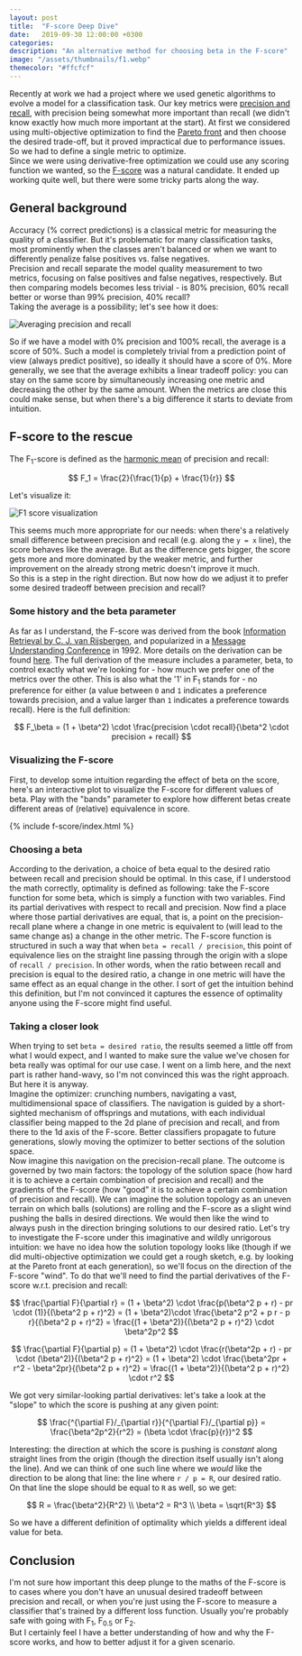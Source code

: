 ```yaml
---
layout: post
title:  "F-score Deep Dive"
date:   2019-09-30 12:00:00 +0300
categories:
description: "An alternative method for choosing beta in the F-score"
image: "/assets/thumbnails/f1.webp"
themecolor: "#ffcfcf"
---
```


Recently at work we had a project where we used genetic algorithms to evolve a model for a classification task. Our key metrics were [precision and recall](https://en.wikipedia.org/wiki/Precision_and_recall), with precision being somewhat more important than recall (we didn't know exactly how much more important at the start). At first we considered using multi-objective optimization to find the [Pareto front](https://en.wikipedia.org/wiki/Pareto_efficiency) and then choose the desired trade-off, but it proved impractical due to performance issues. So we had to define a single metric to optimize.    
Since we were using derivative-free optimization we could use any scoring function we wanted, so the [F-score](https://en.wikipedia.org/wiki/F1_score) was a natural candidate.
It ended up working quite well, but there were some tricky parts along the way.

## General background
Accuracy (% correct predictions) is a classical metric for measuring the quality of a classifier. But it's problematic for many classification tasks, most prominently when the classes
aren't balanced or when we want to differently penalize false positives vs. false negatives.  
Precision and recall separate the model quality measurement to two metrics, focusing on false positives and false negatives, respectively. But then comparing models becomes less trivial -
is 80% precision, 60% recall better or worse than 99% precision, 40% recall?  
Taking the average is a possibility; let's see how it does:

![Averaging precision and recall](/assets/f-score/mean.png)

So if we have a model with 0% precision and 100% recall, the average is a score of 50%. Such a model is completely trivial from a prediction point of view (always predict positive),
so ideally it should have a score of 0%. More generally, we see that the average exhibits a linear tradeoff policy: you can stay on the same score by simultaneously increasing one metric and decreasing the other by the same amount. When the metrics are close this could make sense, but when there's a big difference it starts to deviate from intuition.

## F-score to the rescue
The F<sub>1</sub>-score is defined as the [harmonic mean](https://en.wikipedia.org/wiki/Harmonic_mean) of precision and recall:

$$ F_1 = \frac{2}{\frac{1}{p} + \frac{1}{r}} $$

Let's visualize it:

![F<sub>1</sub> score visualization](/assets/f-score/f1.png)

This seems much more appropriate for our needs: when there's a relatively small difference between precision and recall (e.g. along the `y = x` line), the score behaves like the average.
But as the difference gets bigger, the score gets more and more dominated by the weaker metric, and further improvement on the already strong metric doesn't improve it much.  
So this is a step in the right direction. But now how do we adjust it to prefer some desired tradeoff between precision and recall?

### Some history and the beta parameter
As far as I understand, the F-score was derived from the book [Information Retrieval by C. J. van Rijsbergen](http://www.dcs.gla.ac.uk/Keith/Preface.html), and popularized in a [Message Understanding Conference](https://en.wikipedia.org/wiki/Message_Understanding_Conference) in 1992. More details on the derivation can be found [here](https://www.toyota-ti.ac.jp/Lab/Denshi/COIN/people/yutaka.sasaki/F-measure-YS-26Oct07.pdf). The full derivation of the measure includes a parameter, beta, to control exactly what we're looking for - how much we prefer one of the metrics over the other. This is also what the '1' in F<sub>1</sub> stands for - no preference for either (a value between `0` and `1` indicates a preference towards precision, and a value larger than `1` indicates a preference towards recall). Here is the full definition:

$$ F_\beta = (1 + \beta^2) \cdot \frac{precision \cdot recall}{\beta^2 \cdot precision + recall} $$

### Visualizing the F-score
First, to develop some intuition regarding the effect of beta on the score, here's an interactive plot to visualize the F-score for different values of beta. Play with the "bands" parameter to explore how different betas create different areas of (relative) equivalence in score.

{% include f-score/index.html %}

### Choosing a beta
According to the derivation, a choice of beta equal to the desired ratio between recall and precision should be optimal. In this case, if I understood the math correctly, optimality is defined as following: take the F-score function for some beta, which is simply a function with two variables. Find its partial derivatives with respect to recall and precision. Now find a place where those partial derivatives are equal, that is, a point on the precision-recall plane where a change in one metric is equivalent to (will lead to the same change as) a change in the other metric. The F-score function is structured in such a way that when `beta = recall / precision`, this point of equivalence lies on the straight line passing through the origin with a slope of `recall / precision`. In other words, when the ratio between recall and precision is equal to the desired ratio, a change in one metric will have the same effect as an equal change in the other. I sort of get the intuition behind this definition, but I'm not convinced it captures the essence of optimality anyone using the F-score might find useful.

### Taking a closer look
When trying to set `beta = desired ratio`, the results seemed a little off from what I would expect, and I wanted to make sure the value we've chosen for beta really was optimal for our use case. I went on a limb here, and the next part is rather hand-wavy, so I'm not convinced this was the right approach. But here it is anyway.  
Imagine the optimizer: crunching numbers, navigating a vast, multidimensional space of classifiers. The navigation is guided by a short-sighted mechanism of offsprings and mutations, with each individual classifier being mapped to the 2d plane of precision and recall, and from there to the 1d axis of the F-score. Better classifiers propagate to future generations, slowly moving the optimizer to better sections of the solution space.  
Now imagine this navigation on the precision-recall plane. The outcome is governed by two main factors: the topology of the solution space (how hard it is to achieve a certain combination of precision and recall) and the gradients of the F-score (how "good" it is to achieve a certain combination of precision and recall). We can imagine the solution topology as an uneven terrain on which balls (solutions) are rolling and the F-score as a slight wind pushing the balls in desired directions. We would then like the wind to always push in the direction bringing solutions to our desired ratio.
Let's try to investigate the F-score under this imaginative and wildly unrigorous intuition: we have no idea how the solution topology looks like (though if we did multi-objective optimization we could get a rough sketch, e.g. by looking at the Pareto front at each generation), so we'll focus on the direction of the F-score "wind". To do that we'll need to find the partial derivatives of the F-score w.r.t. precision and recall:

$$
\frac{\partial F}{\partial r} = (1 + \beta^2) \cdot \frac{p(\beta^2 p + r) - pr \cdot (1)}{(\beta^2 p + r)^2} =
(1 + \beta^2)\cdot \frac{\beta^2 p^2 + p r - p r}{(\beta^2 p + r)^2} =
\frac{(1 + \beta^2)}{(\beta^2 p + r)^2} \cdot \beta^2p^2
$$

$$
\frac{\partial F}{\partial p} = (1 + \beta^2) \cdot \frac{r(\beta^2p + r) - pr \cdot (\beta^2)}{(\beta^2 p + r)^2} =
(1 + \beta^2) \cdot \frac{\beta^2pr + r^2 - \beta^2pr}{(\beta^2 p + r)^2} =
\frac{(1 + \beta^2)}{(\beta^2 p + r)^2} \cdot r^2
$$

We got very similar-looking partial derivatives: let's take a look at the "slope" to which the score is pushing at any given point:

$$
\frac{^{\partial F}/_{\partial r}}{^{\partial F}/_{\partial p}} = \frac{\beta^2p^2}{r^2} = (\beta \cdot \frac{p}{r})^2
$$

Interesting: the direction at which the score is pushing is _constant_ along straight lines from the origin (though the direction itself usually isn't along the line).
And we can think of one such line where we _would_ like the direction to be along that line: the line where `r / p = R`, our desired ratio. On that line the slope should be equal to `R` as well, so we get:

$$
R = \frac{\beta^2}{R^2} \\
\beta^2 = R^3 \\
\beta = \sqrt{R^3}
$$

So we have a different definition of optimality which yields a different ideal value for beta.

## Conclusion
I'm not sure how important this deep plunge to the maths of the F-score is to cases where you don't have an unusual desired tradeoff between precision and recall, or when you're just using the F-score to measure a classifier that's trained by a different loss function. Usually you're probably safe with going with F<sub>1</sub>, F<sub>0.5</sub> or F<sub>2</sub>.  
But I certainly feel I have a better understanding of how and why the F-score works, and how to better adjust it for a given scenario.

